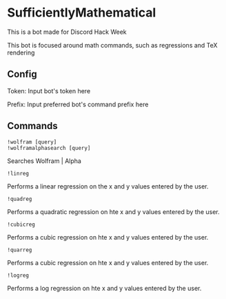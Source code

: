 # SufficientlyMathematical
This is a bot made for Discord Hack Week

This bot is focused around math commands, such as regressions and TeX rendering

## Config

Token: Input bot's token here

Prefix: Input preferred bot's command prefix here


## Commands

```
!wolfram [query]
!wolframalphasearch [query]
```

Searches Wolfram | Alpha

```
!linreg
```

Performs a linear regression on the x and y values entered by the user. 

```
!quadreg
```

Performs a quadratic regression on hte x and y values entered by the user.

```
!cubicreg
```

Performs a cubic regression on hte x and y values entered by the user.

```
!quarreg
```

Performs a cubic regression on hte x and y values entered by the user.

```
!logreg
```

Performs a log regression on hte x and y values entered by the user.